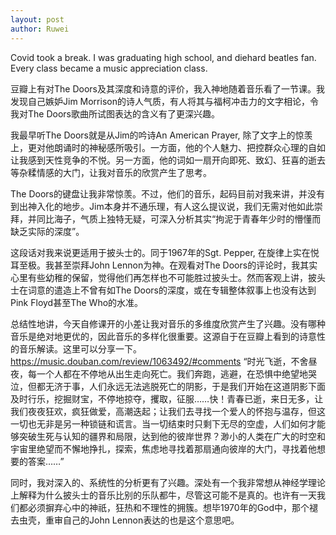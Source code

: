 ```yaml
---
layout: post
author: Ruwei
---
```


Covid took a break. I was graduating high school, and diehard beatles fan. Every class became a music appreciation class. 

豆瓣上有对The Doors及其深度和诗意的评价，我入神地随着音乐看了一节课。我发现自己嫉妒Jim Morrison的诗人气质，有人将其与福柯冲击力的文字相论，令我对The Doors歌曲所试图表达的含义有了更深兴趣。

我最早听The Doors就是从Jim的吟诗An American Prayer, 除了文字上的惊羡上，更对他朗诵时的神秘感所吸引。一方面，他的个人魅力、把控群众心理的自如让我感到天性竞争的不悦。另一方面，他的词如一扇开向即死、致幻、狂喜的逝去等杂糅情感的大门，让我对音乐的欣赏产生了思考。

The Doors的键盘让我非常惊羡。不过，他们的音乐，起码目前对我来讲，并没有到出神入化的地步。Jim本身并不通乐理，有人这么提议说，我们无需对他如此崇拜，并同比海子，气质上独特无疑，可深入分析其实“拘泥于青春年少时的懵懂而缺乏实际的深度”。

这段话对我来说更适用于披头士的。同于1967年的Sgt. Pepper, 在旋律上实在悦耳至极。我甚至崇拜John Lennon为神。在观看对The Doors的评论时，我其实心里有些幼稚的保留，觉得他们再怎样也不可能胜过披头士。然而客观上讲，披头士在词意的遣造上不曾有如The Doors的深度，或在专辑整体叙事上也没有达到Pink Floyd甚至The Who的水准。

总结性地讲，今天自修课开的小差让我对音乐的多维度欣赏产生了兴趣。没有哪种音乐是绝对地更优的，因此音乐的多样化很重要。这源自于在豆瓣上看到的诗意性的音乐解读。这里可以分享一下。
https://music.douban.com/review/1063492/#comments
“时光飞逝，不舍昼夜，每一个人都在不停地从出生走向死亡。我们奔跑，逃避，在恐惧中绝望地哭泣，但都无济于事，人们永远无法逃脱死亡的阴影，于是我们开始在这道阴影下面及时行乐，挖掘财宝，不停地掠夺，攫取，征服……快！青春已逝，来日无多，让我们夜夜狂欢，疯狂做爱，高潮迭起；让我们去寻找一个爱人的怀抱与温存，但这一切也无非是另一种锁链和谎言。当一切结束时只剩下无尽的空虚，人们如何才能够突破生死与认知的疆界和局限，达到他的彼岸世界？渺小的人类在广大的时空和宇宙里绝望而不懈地挣扎，探索，焦虑地寻找着那扇通向彼岸的大门，寻找着他想要的答案……”

同时，我对深入的、系统性的分析更有了兴趣。深处有一个我非常想从神经学理论上解释为什么披头士的音乐比别的乐队都牛，尽管这可能不是真的。也许有一天我们都必须摒弃心中的神祇，狂热和不理性的拥簇。想毕1970年的God中，那个褪去虫壳，重审自己的John Lennon表达的也是这个意思吧。

